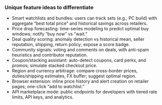 ### Unique feature ideas to differentiate

- Smart watchlists and bundles: users can track sets (e.g., PC build) with aggregate “best total price” and historical savings across retailers.
- Price drop forecasting: time-series modeling to predict optimal buy windows; notify “buy now” vs “wait.”
- Deal quality scoring: anomaly detection vs historical mean, seller reputation, shipping, return policy; expose a score badge.
- Community signals: voting and comments on deals, with anti-spam heuristics and contributor reputation.
- Coupon/stacking assistant: auto-detect coupons, card perks, and promos; simulate stacked checkout price.
- Region and currency arbitrage: compare cross-border prices, duties/shipping estimates, FX buffer; suggest optimal region.
- Browser extension: inline price history and alert creation on retailer pages; one-click “add to watchlist.”
- API marketplace mode: public endpoints for developers with tiered rate limits, API keys, and analytics.


